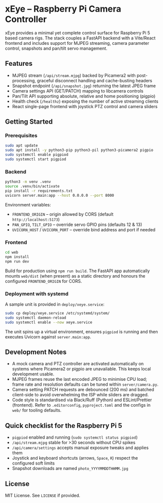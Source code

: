 # xEye – Raspberry Pi Camera Controller

xEye provides a minimal yet complete control surface for Raspberry Pi 5 based
camera rigs.  The stack couples a FastAPI backend with a Vite/React frontend and
includes support for MJPEG streaming, camera parameter control, snapshots and
pan/tilt servo management.

## Features

- MJPEG stream (`/api/stream.mjpg`) backed by Picamera2 with post-processing,
  graceful disconnect handling and cache-busting headers
- Snapshot endpoint (`/api/snapshot.jpg`) returning the latest JPEG frame
- Camera settings API (GET/PATCH) mapping to libcamera controls
- Pan/Tilt API supporting absolute, relative and home positioning (pigpio)
- Health check (`/healthz`) exposing the number of active streaming clients
- React single-page frontend with joystick PTZ control and camera sliders

## Getting Started

### Prerequisites

```bash
sudo apt update
sudo apt install -y python3-pip python3-pil python3-picamera2 pigpio
sudo systemctl enable pigpiod
sudo systemctl start pigpiod
```

### Backend

```bash
python3 -m venv .venv
source .venv/bin/activate
pip install -r requirements.txt
uvicorn server.main:app --host 0.0.0.0 --port 8000
```

Environment variables:

- `FRONTEND_ORIGIN` – origin allowed by CORS (default `http://localhost:5173`)
- `PAN_GPIO`, `TILT_GPIO` – override servo GPIO pins (defaults 12 & 13)
- `UVICORN_HOST` / `UVICORN_PORT` – override bind address and port if needed

### Frontend

```bash
cd web
npm install
npm run dev
```

Build for production using `npm run build`. The FastAPI app automatically mounts
`web/dist` (when present) as a static directory and honours the configured
`FRONTEND_ORIGIN` for CORS.

### Deployment with systemd

A sample unit is provided in `deploy/xeye.service`:

```bash
sudo cp deploy/xeye.service /etc/systemd/system/
sudo systemctl daemon-reload
sudo systemctl enable --now xeye.service
```

The unit spins up a virtual environment, ensures `pigpiod` is running and then
executes Uvicorn against `server.main:app`.

## Development Notes

- A mock camera and PTZ controller are activated automatically on systems where
  Picamera2 or pigpio are unavailable.  This keeps local development usable.
- MJPEG frames reuse the last encoded JPEG to minimise CPU load; frame rate and
  resolution defaults can be tuned within `server/camera.py`.
- Camera setting PATCH requests are debounced (200 ms) and batched client-side
  to avoid overwhelming the ISP while sliders are dragged.
- Code style is standardised via Black/Ruff (Python) and ESLint/Prettier
  (frontend). Refer to `.editorconfig`, `pyproject.toml` and the configs in
  `web/` for tooling defaults.

## Quick checklist for the Raspberry Pi 5

- `pigpiod` enabled and running (`sudo systemctl status pigpiod`)
- `/api/stream.mjpg` stable for >30 seconds without CPU spikes
- `/api/camera/settings` accepts manual exposure tweaks and applies them
- Joystick and keyboard shortcuts (arrows, `Space`, `R`) respect the configured
  soft limits
- Snapshot downloads are named `photo_YYYYMMDDTHHMM.jpg`

## License

MIT License. See `LICENSE` if provided.
